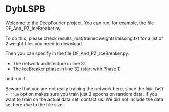 # DybLSPB

Welcome to the DeepFourier project. You can run, for example, the file DF_And_PZ_IceBreaker.py.

To do this, please check results_mat/trainedweights/missing.txt for a list of 2 weight files you need to download.

Then you can specify in the file DF_And_PZ_IceBreaker.py:
* The network architecture in line 31
* The IceBreaker phase in line 32 (start with Phase 1)

and run it.

Beware that you are not really training the network here, since the ```RUN_FAST = True``` option makes sure you train just 2 epochs on random data. If you want to train on the actual data set, contact us. We did not include the data set here due to the file size.
